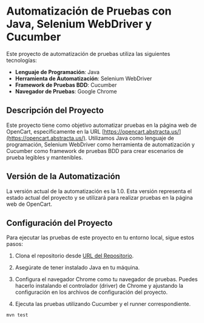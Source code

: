 # Automatización de Pruebas con Java, Selenium WebDriver y Cucumber

Este proyecto de automatización de pruebas utiliza las siguientes tecnologías:

- **Lenguaje de Programación**: Java
- **Herramienta de Automatización**: Selenium WebDriver
- **Framework de Pruebas BDD**: Cucumber
- **Navegador de Pruebas**: Google Chrome

## Descripción del Proyecto

Este proyecto tiene como objetivo automatizar pruebas en la página web de OpenCart, específicamente en la URL [https://opencart.abstracta.us/](https://opencart.abstracta.us/). Utilizamos Java como lenguaje de programación, Selenium WebDriver como herramienta de automatización y Cucumber como framework de pruebas BDD para crear escenarios de prueba legibles y mantenibles.

## Versión de la Automatización

La versión actual de la automatización es la 1.0. Esta versión representa el estado actual del proyecto y se utilizará para realizar pruebas en la página web de OpenCart.

## Configuración del Proyecto

Para ejecutar las pruebas de este proyecto en tu entorno local, sigue estos pasos:

1. Clona el repositorio desde [URL del Repositorio]([URL_DEL_REPOSITORIO](https://github.com/fgzelaya89/cpaopencart.git)).

2. Asegúrate de tener instalado Java en tu máquina.

3. Configura el navegador Chrome como tu navegador de pruebas. Puedes hacerlo instalando el controlador (driver) de Chrome y ajustando la configuración en los archivos de configuración del proyecto.

4. Ejecuta las pruebas utilizando Cucumber y el runner correspondiente.

```bash
mvn test
